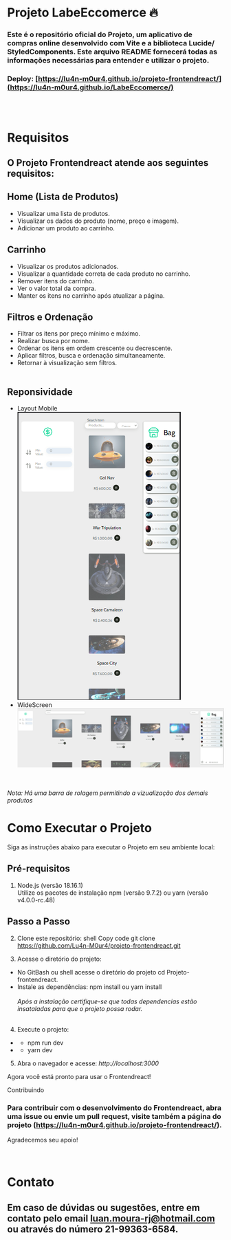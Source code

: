 <h1>Projeto LabeEccomerce 🔥</h1> 

### Este é o repositório oficial do Projeto, um aplicativo de compras online desenvolvido com Vite e a biblioteca Lucide/ StyledComponents. Este arquivo README fornecerá todas as informações necessárias para entender e utilizar o projeto.
### Deploy: [https://lu4n-m0ur4.github.io/projeto-frontendreact/](https://lu4n-m0ur4.github.io/LabeEccomerce/)
<br><br>

# Requisitos
## O Projeto Frontendreact atende aos seguintes requisitos:

## Home (Lista de Produtos)
+ Visualizar uma lista de produtos.
+ Visualizar os dados do produto (nome, preço e imagem).
+ Adicionar um produto ao carrinho.<br> 
## Carrinho
+ Visualizar os produtos adicionados.
+ Visualizar a quantidade correta de cada produto no carrinho.
+ Remover itens do carrinho.
+ Ver o valor total da compra.
+ Manter os itens no carrinho após atualizar a página.
## Filtros e Ordenação
+ Filtrar os itens por preço mínimo e máximo.
+ Realizar busca por nome.
+ Ordenar os itens em ordem crescente ou decrescente.
+ Aplicar filtros, busca e ordenação simultaneamente.
+ Retornar à visualização sem filtros.
<br><br>
## Reponsividade 
+ Layout Mobile <br> <img src="./public/Layout%20mobile%20375x667.png" >
+ WideScreen <br> <img src="./public/Layout%20FullHD%203390x966.png">

<br><br>
*Nota: Há uma barra de rolagem permitindo a vizualização dos demais produtos*
<br>

# Como Executar o Projeto


Siga as instruções abaixo para executar o Projeto  em seu ambiente local:

## Pré-requisitos
1. Node.js (versão 18.16.1)<br>
Utilize os pacotes de instalação npm (versão 9.7.2) ou yarn (versão v4.0.0-rc.48)

## Passo a Passo

2. Clone este repositório:
shell
Copy code
git clone https://github.com/Lu4n-M0ur4/projeto-frontendreact.git

3. Acesse o diretório do projeto:<br>
+ No GitBash ou shell
acesse o diretório do projeto
cd Projeto-frontendreact.
+ Instale as dependências: npm install ou yarn install <br><br>*Após a instalação certifique-se que todas dependencias estão insataladas para que o projeto possa rodar.*<br><br>
4. Execute o projeto:
+ + npm run dev

+ + yarn dev
5. Abra o navegador e acesse: *http://localhost:3000*

Agora você está pronto para usar o Frontendreact!

Contribuindo
### Para contribuir com o desenvolvimento do Frontendreact, abra uma issue ou envie um pull request, visite também a página do projeto  (https://lu4n-m0ur4.github.io/projeto-frontendreact/).
 Agradecemos seu apoio!
<br><br><br>
# Contato
## Em caso de dúvidas ou sugestões, entre em contato pelo email luan.moura-rj@hotmail.com ou através do número 21-99363-6584.

